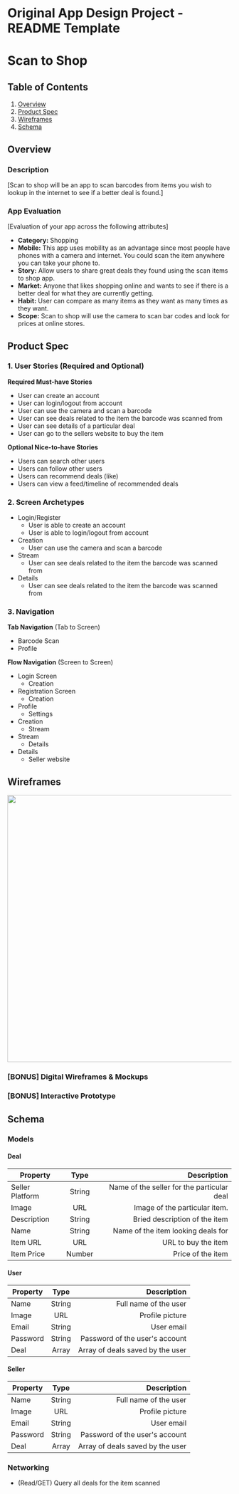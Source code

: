 Original App Design Project - README Template
===

# Scan to Shop

## Table of Contents
1. [Overview](#Overview)
1. [Product Spec](#Product-Spec)
1. [Wireframes](#Wireframes)
2. [Schema](#Schema)

## Overview
### Description
[Scan to shop will be an app to scan barcodes from items you wish to lookup in the internet to see if a better deal is found.]

### App Evaluation
[Evaluation of your app across the following attributes]
- **Category:** Shopping
- **Mobile:** This app uses mobility as an advantage since most people have phones with a camera and internet. You could scan the item anywhere you can take your phone to.
- **Story:** Allow users to share great deals they found using the scan items to shop app.
- **Market:** Anyone that likes shopping online and wants to see if there is a better deal for what they are currently getting.
- **Habit:** User can compare as many items as they want as many times as they want. 
- **Scope:** Scan to shop will use the camera to scan bar codes and look for prices at online stores. 

## Product Spec

### 1. User Stories (Required and Optional)

**Required Must-have Stories**

* User can create an account
* User can login/logout from account
* User can use the camera and scan a barcode
* User can see deals related to the item the barcode was scanned from
* User can see details of a particular deal
* User can go to the sellers website to buy the item

**Optional Nice-to-have Stories**

* Users can search other users
* Users can follow other users
* Users can recommend deals (like)
* Users can view a feed/timeline of recommended deals

### 2. Screen Archetypes

* Login/Register
   * User is able to create an account
   * User is able to login/logout from account
* Creation
   * User can use the camera and scan a barcode
* Stream
   * User can see deals related to the item the barcode was scanned from
* Details
   * User can see deals related to the item the barcode was scanned from

### 3. Navigation

**Tab Navigation** (Tab to Screen)

* Barcode Scan
* Profile

**Flow Navigation** (Screen to Screen)

* Login Screen
   * Creation
* Registration Screen
   * Creation
* Profile
   * Settings
* Creation
   * Stream 
* Stream
   * Details
* Details
   * Seller website 

## Wireframes
<img src="https://imgur.com/kdtt6r5.jpg" width=600>

### [BONUS] Digital Wireframes & Mockups

### [BONUS] Interactive Prototype

## Schema 

### Models

#### Deal
| Property       | Type         |Description                                |
| ------------- |:-------------:| -----------------------------------------:|
| Seller Platform        | String        | Name of the seller for the particular deal|
| Image         | URL           | Image of the particular item.             |
| Description   | String        | Bried description of the item             |
| Name          | String        | Name of the item looking deals for        |
| Item URL      | URL           | URL to buy the item                       |
| Item Price      | Number           | Price of the item                      |

#### User
| Property       | Type         |Description                                |
| ------------- |:-------------:| -----------------------------------------:|
| Name          | String        | Full name of the user                     |
| Image         | URL           | Profile picture                           |
| Email         | String        | User email                                |
| Password      | String        | Password of the user's account            |
| Deal          | Array         | Array of deals saved by the user          |

#### Seller
| Property       | Type         |Description                                |
| ------------- |:-------------:| -----------------------------------------:|
| Name          | String        | Full name of the user                     |
| Image         | URL           | Profile picture                           |
| Email         | String        | User email                                |
| Password      | String        | Password of the user's account            |
| Deal          | Array         | Array of deals saved by the user          |

### Networking
- (Read/GET) Query all deals for the item scanned
